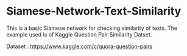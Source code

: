 # Siamese-Network-Text-Similarity
This is a basic Siamese network for checking similarity of texts. 
The example used is of Kaggle Question Pair Similarity Datset.

Dataset : https://www.kaggle.com/c/quora-question-pairs
